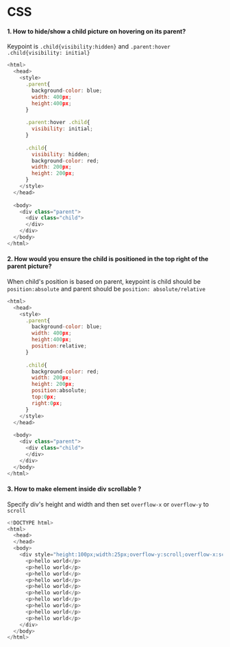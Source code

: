 # CSS
#### 1. How to hide/show a child picture on hovering on its parent?
Keypoint is `.child{visibility:hidden}` and `.parent:hover .child{visibility: initial}`
```javascript
<html>
  <head>
    <style>
      .parent{
        background-color: blue;
        width: 400px;
        height:400px;
      }
      
      .parent:hover .child{
        visibility: initial;
      }
      
      .child{
        visibility: hidden;
        background-color: red;
        width: 200px;
        height: 200px;
      }
    </style>
  </head>
  
  <body>
    <div class="parent">
      <div class="child">
      </div>
    </div>
  </body>
</html>
```
#### 2. How would you ensure the child is positioned in the top right of the parent picture?
When child's position is based on parent, keypoint is child should be `position:absolute` and parent should be `position: absolute/relative`
```javascript
<html>
  <head>
    <style>
      .parent{
        background-color: blue;
        width: 400px;
        height:400px;
        position:relative;
      }  
      
      .child{
        background-color: red;
        width: 200px;
        height: 200px;
        position:absolute;
        top:0px;
        right:0px;
      }
    </style>
  </head>
  
  <body>
    <div class="parent">
      <div class="child">
      </div>
    </div>
  </body>
</html>
```
#### 3. How to make element inside div scrollable ?
Specify div's height and width and then set `overflow-x` or `overflow-y` to `scroll`
```javascript
<!DOCTYPE html>
<html>
  <head>
  </head>
  <body>
	<div style="height:100px;width:25px;overflow-y:scroll;overflow-x:scroll">
      <p>hello world</p>
	  <p>hello world</p>
	  <p>hello world</p>
	  <p>hello world</p>
	  <p>hello world</p>
	  <p>hello world</p>
	  <p>hello world</p>
	  <p>hello world</p>
	  <p>hello world</p>
	  <p>hello world</p>
	</div>
  </body>
</html>
```